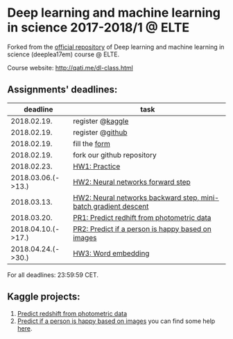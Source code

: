 # Deep learning and machine learning in science 2017-2018/1 @ ELTE
Forked from the [official repository](https://github.com/qati/DeepLearningCourse) of Deep learning and machine learning in science (deeplea17em) course @ ELTE.

Course website: http://qati.me/dl-class.html

## Assignments' deadlines:
| deadline | task |
| --- | --- |
| 2018.02.19. | register @[kaggle](https://kaggle.com) |
| 2018.02.19. | register @[github](https://github.com) |
| 2018.02.19. | fill the [form](https://goo.gl/forms/ogxGGwm4rBT8YzX72) |
| 2018.02.19. | fork our github repository |
| 2018.02.23. | [HW1: Practice](https://github.com/qati/DeepLearningCourse/blob/master/assignments/hw01_numpy.ipynb) |
| 2018.03.06.(->13.) | [HW2: Neural networks forward step](https://github.com/qati/DeepLearningCourse/blob/master/assignments/hw02_neuralnetworks.ipynb) |
| 2018.03.13. | [HW2: Neural networks backward step, mini-batch gradient descent](https://github.com/qati/DeepLearningCourse/blob/master/assignments/hw02_neuralnetworks.ipynb) |
| 2018.03.20. | [PR1: Predict redhift from photometric data](https://www.kaggle.com/c/elte-phys-photoz) |
| 2018.04.10.(->17.) | [PR2: Predict if a person is happy based on images](https://www.kaggle.com/t/94ff0b242e0f4d1f8438f0d2c29aa071) |
| 2018.04.24.(->30.) | [HW3: Word embedding](https://github.com/qati/DeepLearningCourse/blob/master/assignments/hw09_wordembedding.ipynb) |
For all deadlines: 23:59:59 CET.

## Kaggle projects:
1. [Predict redshift from photometric data](https://www.kaggle.com/c/elte-phys-photoz) 
2. [Predict if a person is happy based on images](https://www.kaggle.com/t/94ff0b242e0f4d1f8438f0d2c29aa071) you can find some help [here](https://github.com/qati/DeepLearningCourse/blob/master/demo_notebooks/happiness_kaggle_starter.ipynb). 


